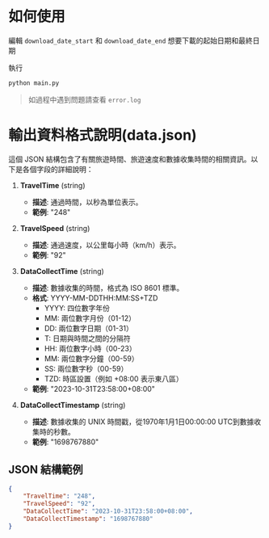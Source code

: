 # 如何使用

編輯 `download_date_start` 和 `download_date_end` 想要下載的起始日期和最終日期

執行
```bash
python main.py
```
> 如過程中遇到問題請查看 `error.log`

# 輸出資料格式說明(data.json)

這個 JSON 結構包含了有關旅遊時間、旅遊速度和數據收集時間的相關資訊。以下是各個字段的詳細說明：

1. **TravelTime** (string)
    - **描述**: 通過時間，以秒為單位表示。
    - **範例**: "248"

2. **TravelSpeed** (string)
    - **描述**: 通過速度，以公里每小時（km/h）表示。
    - **範例**: "92"

3. **DataCollectTime** (string)
    - **描述**: 數據收集的時間，格式為 ISO 8601 標準。
    - **格式**: YYYY-MM-DDTHH:MM:SS+TZD
        - YYYY: 四位數字年份
        - MM: 兩位數字月份（01-12）
        - DD: 兩位數字日期（01-31）
        - T: 日期與時間之間的分隔符
        - HH: 兩位數字小時（00-23）
        - MM: 兩位數字分鐘（00-59）
        - SS: 兩位數字秒（00-59）
        - TZD: 時區設置（例如 +08:00 表示東八區）
    - **範例**: "2023-10-31T23:58:00+08:00"

4. **DataCollectTimestamp** (string)
    - **描述**: 數據收集的 UNIX 時間戳，從1970年1月1日00:00:00 UTC到數據收集時的秒數。
    - **範例**: "1698767880"

## JSON 結構範例

```json
{
    "TravelTime": "248",
    "TravelSpeed": "92",
    "DataCollectTime": "2023-10-31T23:58:00+08:00",
    "DataCollectTimestamp": "1698767880"
}
